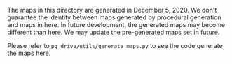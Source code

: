 The maps in this directory are generated in December 5, 2020.
We don't guarantee the identity between maps generated by procedural generation and maps in here. In future development, the generated maps may become different than here.
We may update the pre-generated maps set in future.

Please refer to `pg_drive/utils/generate_maps.py` to see the code generate the maps here.
